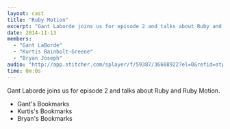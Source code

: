 ```yaml
---
layout: cast
title: "Ruby Motion"
excerpt: "Gant Laborde joins us for episode 2 and talks about Ruby and Ruby Motion."
date: 2014-11-13
members:
  - "Gant LaBorde"
  - "Kurtis Rainbolt-Greene"
  - "Bryan Joseph"
audio: "http://app.stitcher.com/splayer/f/59387/36668922?el=0&refid=stpr"
time: 0m:0s
---
```


Gant Laborde joins us for episode 2 and talks about Ruby and Ruby Motion.

  - Gant's Bookmarks
  - Kurtis's Bookmarks
  - Bryan's Bookmarks
